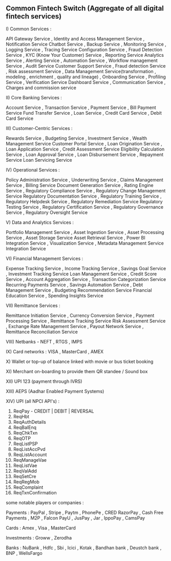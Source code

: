 ## Common Fintech Switch (Aggregate of all digital fintech services)

I) Common Services : 

API Gateway Service , Identity and Access Management Service , Notification Service
Chatbot Service , Backup Service , Monitoring Service , Logging Service , Tracing Service
Configuration Service , Fraud Detection Service , KYC (Know Your Customer) Service , Reporting Service
Analytics Service , Alerting Service , Automation Service , Workflow management Service , Audit Service
Customer Support Service , Fraud detection Service , Risk assessment Service , Data Management Service(transformation , modeling , enrichment , quality and lineage) , Onboarding Service , Profiling Service , Verification Service 
Dashboard Service , Communication Service , Charges and commission service 


II) Core Banking Services : 

Account Service , Transaction Service , Payment Service , Bill Payment Service
Fund Transfer Service , Loan Service , Credit Card Service , Debit Card Service

III) Customer-Centric Services : 

Rewards Service , Budgeting Service , Investment Service , Wealth Management Service
Customer Portal Service , Loan Origination Service , Loan Application Service , Credit Assessment Service
Eligibility Calculation Service , Loan Approval Service , Loan Disbursement Service , Repayment Service
Loan Servicing Service


IV) Operational Services : 

Policy Administration Service , Underwriting Service , Claims Management Service , Billing Service
Document Generation Service , Rating Engine Service , Regulatory Compliance Service , Regulatory Change Management Service
Regulatory Documentation Service , Regulatory Training Service , Regulatory Helpdesk Service , Regulatory Remediation Service
Regulatory Testing Service , Regulatory Certification Service , Regulatory Governance Service , Regulatory Oversight Service

V) Data and Analytics Services : 

Portfolio Management Service , Asset Ingestion Service , Asset Processing Service , Asset Storage Service
Asset Retrieval Service , Power BI Integration Service , Visualization Service , Metadata Management Service
Integration Service

VI) Financial Management Services :

Expense Tracking Service , Income Tracking Service , Savings Goal Service , Investment Tracking Service
Loan Management Service , Credit Score Service , Account Aggregation Service , Transaction Categorization Service
Recurring Payments Service , Savings Automation Service , Debt Management Service , Budgeting Recommendation Service
Financial Education Service , Spending Insights Service

VII) Remittance Services : 

Remittance Initiation Service , Currency Conversion Service , Payment Processing Service , Remittance Tracking Service
Risk Assessment Service , Exchange Rate Management Service , Payout Network Service , Remittance Reconciliation Service

VIII) Netbanks - NEFT , RTGS , IMPS

IX) Card networks : VISA , MasterCard , AMEX

X) Wallet or top-up of balance linked with movie or bus ticket booking

XI) Merchant on-boarding to provide them QR standee / Sound box

XII) UPI 123 (payment through IVRS)

XIII) AEPS (Aadhar Enabled Payment Systems)

XIV) UPI (all NPCI API's) : 

1) ReqPay - CREDIT | DEBIT | REVERSAL
2) ReqHbt
3) ReqAuthDetails
4) ReqBalEnq
5) ReqChkTxn
6) ReqOTP
7) ReqListPSP
8) ReqListAccPvd
9) ReqListAccount
10) ReqManageVae
11) ReqListVae
12) ReqValAdd
13) ReqSetCre
14) ReqRegMob
15) ReqComplaint
16) ReqTxnConfirmation

some notable players or companies : 

Payments : PayPal , Stripe , Paytm , PhonePe , CRED
RazorPay , Cash Free Payments , M2P , Falcon 
PayU , JusPay , Jar , IppoPay , CamsPay

Cards :  Amex , Visa , MasterCard

Investments : Groww , Zerodha 

Banks : NuBank , Hdfc , Sbi , Icici , Kotak , Bandhan bank , Deustch bank , BNP , WellsFargo
